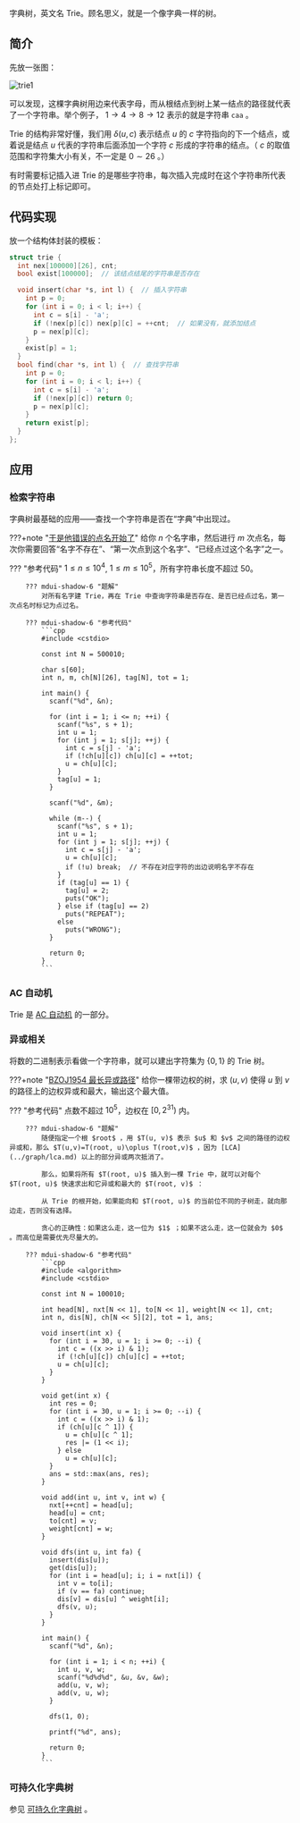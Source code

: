 字典树，英文名 Trie。顾名思义，就是一个像字典一样的树。

## 简介

先放一张图：

![trie1](./images/trie1.png)

可以发现，这棵字典树用边来代表字母，而从根结点到树上某一结点的路径就代表了一个字符串。举个例子， $1\to4\to 8\to 12$ 表示的就是字符串 `caa` 。

Trie 的结构非常好懂，我们用 $\delta(u,c)$ 表示结点 $u$ 的 $c$ 字符指向的下一个结点，或着说是结点 $u$ 代表的字符串后面添加一个字符 $c$ 形成的字符串的结点。（ $c$ 的取值范围和字符集大小有关，不一定是 $0\sim 26$ 。）

有时需要标记插入进 Trie 的是哪些字符串，每次插入完成时在这个字符串所代表的节点处打上标记即可。

## 代码实现

放一个结构体封装的模板：

```cpp
struct trie {
  int nex[100000][26], cnt;
  bool exist[100000];  // 该结点结尾的字符串是否存在

  void insert(char *s, int l) {  // 插入字符串
    int p = 0;
    for (int i = 0; i < l; i++) {
      int c = s[i] - 'a';
      if (!nex[p][c]) nex[p][c] = ++cnt;  // 如果没有，就添加结点
      p = nex[p][c];
    }
    exist[p] = 1;
  }
  bool find(char *s, int l) {  // 查找字符串
    int p = 0;
    for (int i = 0; i < l; i++) {
      int c = s[i] - 'a';
      if (!nex[p][c]) return 0;
      p = nex[p][c];
    }
    return exist[p];
  }
};
```

## 应用

### 检索字符串

字典树最基础的应用——查找一个字符串是否在“字典”中出现过。

???+note "[于是他错误的点名开始了](https://www.luogu.org/problemnew/show/P2580)"
    给你 $n$ 个名字串，然后进行 $m$ 次点名，每次你需要回答“名字不存在”、“第一次点到这个名字”、“已经点过这个名字”之一。

??? "参考代码"
        $1\le n\le 10^4$, $1\le m\le 10^5$，所有字符串长度不超过 $50$。
    
        ??? mdui-shadow-6 "题解"
            对所有名字建 Trie，再在 Trie 中查询字符串是否存在、是否已经点过名，第一次点名时标记为点过名。
    
        ??? mdui-shadow-6 "参考代码"
            ```cpp
            #include <cstdio>
            
            const int N = 500010;
            
            char s[60];
            int n, m, ch[N][26], tag[N], tot = 1;
            
            int main() {
              scanf("%d", &n);
            
              for (int i = 1; i <= n; ++i) {
                scanf("%s", s + 1);
                int u = 1;
                for (int j = 1; s[j]; ++j) {
                  int c = s[j] - 'a';
                  if (!ch[u][c]) ch[u][c] = ++tot;
                  u = ch[u][c];
                }
                tag[u] = 1;
              }
            
              scanf("%d", &m);
            
              while (m--) {
                scanf("%s", s + 1);
                int u = 1;
                for (int j = 1; s[j]; ++j) {
                  int c = s[j] - 'a';
                  u = ch[u][c];
                  if (!u) break;  // 不存在对应字符的出边说明名字不存在
                }
                if (tag[u] == 1) {
                  tag[u] = 2;
                  puts("OK");
                } else if (tag[u] == 2)
                  puts("REPEAT");
                else
                  puts("WRONG");
              }
            
              return 0;
            }
            ```

### AC 自动机

Trie 是 [AC 自动机](./ac-automaton.md) 的一部分。

### 异或相关

将数的二进制表示看做一个字符串，就可以建出字符集为 $\{0,1\}$ 的 Trie 树。

???+note "[BZOJ1954 最长异或路径](https://www.luogu.org/problem/P4551)"
    给你一棵带边权的树，求 $(u, v)$ 使得 $u$ 到 $v$ 的路径上的边权异或和最大，输出这个最大值。

??? "参考代码"
        点数不超过 $10^5$，边权在 $[0,2^{31})$ 内。
    
        ??? mdui-shadow-6 "题解"
            随便指定一个根 $root$ ，用 $T(u, v)$ 表示 $u$ 和 $v$ 之间的路径的边权异或和，那么 $T(u,v)=T(root, u)\oplus T(root,v)$ ，因为 [LCA](../graph/lca.md) 以上的部分异或两次抵消了。
    
            那么，如果将所有 $T(root, u)$ 插入到一棵 Trie 中，就可以对每个 $T(root, u)$ 快速求出和它异或和最大的 $T(root, v)$ ：
    
            从 Trie 的根开始，如果能向和 $T(root, u)$ 的当前位不同的子树走，就向那边走，否则没有选择。
    
            贪心的正确性：如果这么走，这一位为 $1$ ；如果不这么走，这一位就会为 $0$ 。而高位是需要优先尽量大的。
    
        ??? mdui-shadow-6 "参考代码"
            ```cpp
            #include <algorithm>
            #include <cstdio>
            
            const int N = 100010;
            
            int head[N], nxt[N << 1], to[N << 1], weight[N << 1], cnt;
            int n, dis[N], ch[N << 5][2], tot = 1, ans;
            
            void insert(int x) {
              for (int i = 30, u = 1; i >= 0; --i) {
                int c = ((x >> i) & 1);
                if (!ch[u][c]) ch[u][c] = ++tot;
                u = ch[u][c];
              }
            }
            
            void get(int x) {
              int res = 0;
              for (int i = 30, u = 1; i >= 0; --i) {
                int c = ((x >> i) & 1);
                if (ch[u][c ^ 1]) {
                  u = ch[u][c ^ 1];
                  res |= (1 << i);
                } else
                  u = ch[u][c];
              }
              ans = std::max(ans, res);
            }
            
            void add(int u, int v, int w) {
              nxt[++cnt] = head[u];
              head[u] = cnt;
              to[cnt] = v;
              weight[cnt] = w;
            }
            
            void dfs(int u, int fa) {
              insert(dis[u]);
              get(dis[u]);
              for (int i = head[u]; i; i = nxt[i]) {
                int v = to[i];
                if (v == fa) continue;
                dis[v] = dis[u] ^ weight[i];
                dfs(v, u);
              }
            }
            
            int main() {
              scanf("%d", &n);
            
              for (int i = 1; i < n; ++i) {
                int u, v, w;
                scanf("%d%d%d", &u, &v, &w);
                add(u, v, w);
                add(v, u, w);
              }
            
              dfs(1, 0);
            
              printf("%d", ans);
            
              return 0;
            }
            ```

### 可持久化字典树

参见 [可持久化字典树](../ds/persistent-trie.md) 。
